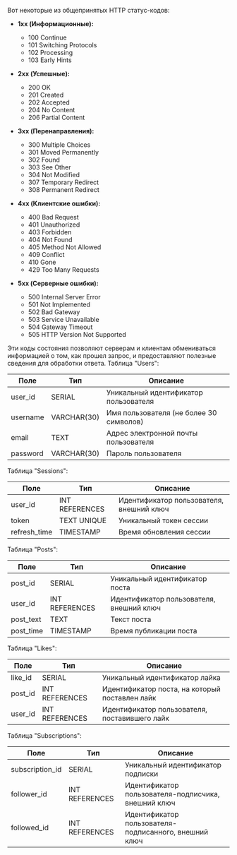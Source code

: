 Вот некоторые из общепринятых HTTP статус-кодов:

- **1xx (Информационные):**
  - 100 Continue
  - 101 Switching Protocols
  - 102 Processing
  - 103 Early Hints

- **2xx (Успешные):**
  - 200 OK
  - 201 Created
  - 202 Accepted
  - 204 No Content
  - 206 Partial Content

- **3xx (Перенаправления):**
  - 300 Multiple Choices
  - 301 Moved Permanently
  - 302 Found
  - 303 See Other
  - 304 Not Modified
  - 307 Temporary Redirect
  - 308 Permanent Redirect

- **4xx (Клиентские ошибки):**
  - 400 Bad Request
  - 401 Unauthorized
  - 403 Forbidden
  - 404 Not Found
  - 405 Method Not Allowed
  - 409 Conflict
  - 410 Gone
  - 429 Too Many Requests

- **5xx (Серверные ошибки):**
  - 500 Internal Server Error
  - 501 Not Implemented
  - 502 Bad Gateway
  - 503 Service Unavailable
  - 504 Gateway Timeout
  - 505 HTTP Version Not Supported

Эти коды состояния позволяют серверам и клиентам обмениваться информацией о том, как прошел запрос, и предоставляют полезные сведения для обработки ответа.
Таблица "Users":

|Поле|Тип|Описание|
|---|---|---|
|user_id|SERIAL|Уникальный идентификатор пользователя|
|username|VARCHAR(30)|Имя пользователя (не более 30 символов)|
|email|TEXT|Адрес электронной почты пользователя|
|password|VARCHAR(30)|Пароль пользователя|

Таблица "Sessions":

|Поле|Тип|Описание|
|---|---|---|
|user_id|INT REFERENCES|Идентификатор пользователя, внешний ключ|
|token|TEXT UNIQUE|Уникальный токен сессии|
|refresh_time|TIMESTAMP|Время обновления сессии|

Таблица "Posts":

|Поле|Тип|Описание|
|---|---|---|
|post_id|SERIAL|Уникальный идентификатор поста|
|user_id|INT REFERENCES|Идентификатор пользователя, внешний ключ|
|post_text|TEXT|Текст поста|
|post_time|TIMESTAMP|Время публикации поста|

Таблица "Likes":

|Поле|Тип|Описание|
|---|---|---|
|like_id|SERIAL|Уникальный идентификатор лайка|
|post_id|INT REFERENCES|Идентификатор поста, на который поставлен лайк|
|user_id|INT REFERENCES|Идентификатор пользователя, поставившего лайк|

Таблица "Subscriptions":

|Поле|Тип|Описание|
|---|---|---|
|subscription_id|SERIAL|Уникальный идентификатор подписки|
|follower_id|INT REFERENCES|Идентификатор пользователя-подписчика, внешний ключ|
|followed_id|INT REFERENCES|Идентификатор пользователя-подписанного, внешний ключ|